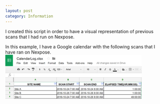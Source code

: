 ```yaml
---
layout: post
category: Information
---
```

I created this script in order to have a visual representation of previous scans that I had run on Nexpose.

In this example, I have a Google calendar with the following scans that I have ran on Nexpose.
<img src="/images/CalendarLog.png" width="430" alt="CalendarLog">
